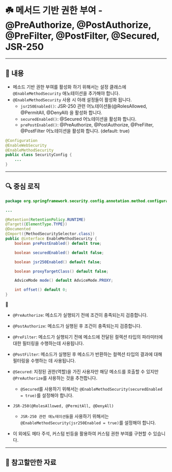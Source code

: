 # ☘️ 메서드 기반 권한 부여 - @PreAuthorize, @PostAuthorize, @PreFilter, @PostFilter, @Secured, JSR-250

---

## 📖 내용
- 메소드 기반 권한 부여를 활성화 하기 위해서는 설정 클래스에 `@EnableMethodSecurity` 애노테이션을 추가해야 합니다.
- `@EnableMethodSecurity` 사용 시 아래 설정들이 활성화 됩니다.
  - `jsr250Enabled()`: JSR-250 관련 어노테이션들(@RolesAllowed, @PermitAll, @DenyAll) 을 활성화 합니다.
  - `securedEnabled()`: @Secured 어노테이션을 활성화 합니다.
  - `prePostEnabled()`: @PreAuthorize, @PostAuthorize, @PreFilter, @PostFilter 어노테이션을 활성화 합니다. (default: true)

```java
@Configuration
@EnableWebSecurity
@EnableMethodSecurity
public class SecurityConfig {
    ...
}
```

---

## 🔍 중심 로직

```java
package org.springframework.security.config.annotation.method.configuration;

...

@Retention(RetentionPolicy.RUNTIME)
@Target({ElementType.TYPE})
@Documented
@Import({MethodSecuritySelector.class})
public @interface EnableMethodSecurity {
    boolean prePostEnabled() default true;

    boolean securedEnabled() default false;

    boolean jsr250Enabled() default false;

    boolean proxyTargetClass() default false;

    AdviceMode mode() default AdviceMode.PROXY;

    int offset() default 0;
}
```

📌
- `@PreAuthorize`: 메소드가 실행되기 전에 조건이 충족되는지 검증합니다.
- `@PostAuthorize`: 메소드가 실행된 후 조건이 충족되는지 검증합니다.
- `@PreFilter`: 메소드가 실행되기 전에 메소드에 전달된 컬렉션 타입의 파라미터에 대한 필터링을 수행하는데 사용됩니다.
- `@PostFilter`: 메소드가 실행된 후 메소드가 반환하는 컬렉션 타입의 결과에 대해 필터링을 수행하는 데 사용됩니다.
- `@Secured`: 지정된 권한(역할)을 가진 사용자만 해당 메소드를 호출할 수 있지만 `@PreAuthorize`를 사용하는 것을 추천합니다.
  - `@Secured`를 사용하기 위해서는 `@EnableMethodSecurity(securedEnabled = true)`를 설정해야 합니다.
- `JSR-250(@RolesAllowed, @PermitAll, @DenyAll)`
  - `JSR-250 관련 애노테이션들`을 사용하기 위해서는 `@EnableMethodSecurity(jsr250Enabled = true)`를 설정해야 합니다.

- 이 외에도 메타 주석, 커스텀 빈등을 활용하여 커스텀 권한 부여를 구현할 수 있습니다.
---

## 📂 참고할만한 자료


